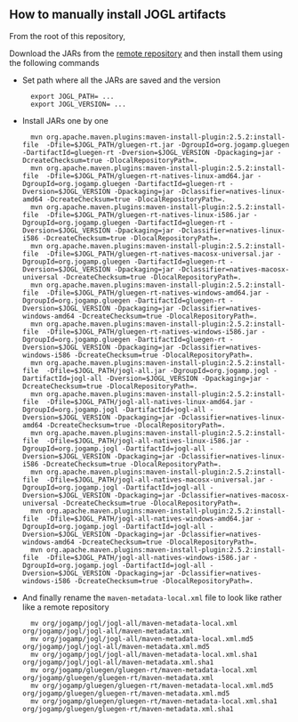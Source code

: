 ## How to manually install JOGL artifacts

From the root of this repository,

Download the JARs from the [remote repository](https://jogamp.org/deployment/archive/rc/v2.4.0-rc-20210111/) and then install them using the following commands

- Set path where all the JARs are saved and the version

		export JOGL_PATH= ...
		export JOGL_VERSION= ...

- Install JARs one by one

		mvn org.apache.maven.plugins:maven-install-plugin:2.5.2:install-file  -Dfile=$JOGL_PATH/gluegen-rt.jar -DgroupId=org.jogamp.gluegen -DartifactId=gluegen-rt -Dversion=$JOGL_VERSION -Dpackaging=jar -DcreateChecksum=true -DlocalRepositoryPath=.
		mvn org.apache.maven.plugins:maven-install-plugin:2.5.2:install-file  -Dfile=$JOGL_PATH/gluegen-rt-natives-linux-amd64.jar -DgroupId=org.jogamp.gluegen -DartifactId=gluegen-rt -Dversion=$JOGL_VERSION -Dpackaging=jar -Dclassifier=natives-linux-amd64 -DcreateChecksum=true -DlocalRepositoryPath=.
		mvn org.apache.maven.plugins:maven-install-plugin:2.5.2:install-file  -Dfile=$JOGL_PATH/gluegen-rt-natives-linux-i586.jar -DgroupId=org.jogamp.gluegen -DartifactId=gluegen-rt -Dversion=$JOGL_VERSION -Dpackaging=jar -Dclassifier=natives-linux-i586 -DcreateChecksum=true -DlocalRepositoryPath=.
		mvn org.apache.maven.plugins:maven-install-plugin:2.5.2:install-file  -Dfile=$JOGL_PATH/gluegen-rt-natives-macosx-universal.jar -DgroupId=org.jogamp.gluegen -DartifactId=gluegen-rt -Dversion=$JOGL_VERSION -Dpackaging=jar -Dclassifier=natives-macosx-universal -DcreateChecksum=true -DlocalRepositoryPath=.
		mvn org.apache.maven.plugins:maven-install-plugin:2.5.2:install-file  -Dfile=$JOGL_PATH/gluegen-rt-natives-windows-amd64.jar -DgroupId=org.jogamp.gluegen -DartifactId=gluegen-rt -Dversion=$JOGL_VERSION -Dpackaging=jar -Dclassifier=natives-windows-amd64 -DcreateChecksum=true -DlocalRepositoryPath=.
		mvn org.apache.maven.plugins:maven-install-plugin:2.5.2:install-file  -Dfile=$JOGL_PATH/gluegen-rt-natives-windows-i586.jar -DgroupId=org.jogamp.gluegen -DartifactId=gluegen-rt -Dversion=$JOGL_VERSION -Dpackaging=jar -Dclassifier=natives-windows-i586 -DcreateChecksum=true -DlocalRepositoryPath=.
		mvn org.apache.maven.plugins:maven-install-plugin:2.5.2:install-file  -Dfile=$JOGL_PATH/jogl-all.jar -DgroupId=org.jogamp.jogl -DartifactId=jogl-all -Dversion=$JOGL_VERSION -Dpackaging=jar -DcreateChecksum=true -DlocalRepositoryPath=.
		mvn org.apache.maven.plugins:maven-install-plugin:2.5.2:install-file  -Dfile=$JOGL_PATH/jogl-all-natives-linux-amd64.jar -DgroupId=org.jogamp.jogl -DartifactId=jogl-all -Dversion=$JOGL_VERSION -Dpackaging=jar -Dclassifier=natives-linux-amd64 -DcreateChecksum=true -DlocalRepositoryPath=.
		mvn org.apache.maven.plugins:maven-install-plugin:2.5.2:install-file  -Dfile=$JOGL_PATH/jogl-all-natives-linux-i586.jar -DgroupId=org.jogamp.jogl -DartifactId=jogl-all -Dversion=$JOGL_VERSION -Dpackaging=jar -Dclassifier=natives-linux-i586 -DcreateChecksum=true -DlocalRepositoryPath=.
		mvn org.apache.maven.plugins:maven-install-plugin:2.5.2:install-file  -Dfile=$JOGL_PATH/jogl-all-natives-macosx-universal.jar -DgroupId=org.jogamp.jogl -DartifactId=jogl-all -Dversion=$JOGL_VERSION -Dpackaging=jar -Dclassifier=natives-macosx-universal -DcreateChecksum=true -DlocalRepositoryPath=.
		mvn org.apache.maven.plugins:maven-install-plugin:2.5.2:install-file  -Dfile=$JOGL_PATH/jogl-all-natives-windows-amd64.jar -DgroupId=org.jogamp.jogl -DartifactId=jogl-all -Dversion=$JOGL_VERSION -Dpackaging=jar -Dclassifier=natives-windows-amd64 -DcreateChecksum=true -DlocalRepositoryPath=.
		mvn org.apache.maven.plugins:maven-install-plugin:2.5.2:install-file  -Dfile=$JOGL_PATH/jogl-all-natives-windows-i586.jar -DgroupId=org.jogamp.jogl -DartifactId=jogl-all -Dversion=$JOGL_VERSION -Dpackaging=jar -Dclassifier=natives-windows-i586 -DcreateChecksum=true -DlocalRepositoryPath=.

- And finally rename the `maven-metadata-local.xml` file to look like rather like a remote repository

 		mv org/jogamp/jogl/jogl-all/maven-metadata-local.xml org/jogamp/jogl/jogl-all/maven-metadata.xml
 		mv org/jogamp/jogl/jogl-all/maven-metadata-local.xml.md5 org/jogamp/jogl/jogl-all/maven-metadata.xml.md5
 		mv org/jogamp/jogl/jogl-all/maven-metadata-local.xml.sha1 org/jogamp/jogl/jogl-all/maven-metadata.xml.sha1
 		mv org/jogamp/gluegen/gluegen-rt/maven-metadata-local.xml org/jogamp/gluegen/gluegen-rt/maven-metadata.xml
 		mv org/jogamp/gluegen/gluegen-rt/maven-metadata-local.xml.md5 org/jogamp/gluegen/gluegen-rt/maven-metadata.xml.md5
 		mv org/jogamp/gluegen/gluegen-rt/maven-metadata-local.xml.sha1 org/jogamp/gluegen/gluegen-rt/maven-metadata.xml.sha1